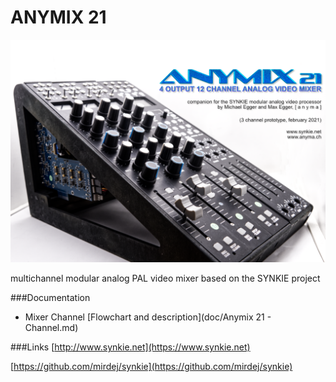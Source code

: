 # ANYMIX 21

![Product Photo](https://github.com/mirdej/vmix/raw/master/images/anymix21-promo.png)

multichannel modular analog PAL video mixer based on the SYNKIE project

###Documentation

- Mixer Channel [Flowchart and description](doc/Anymix 21 - Channel.md)


###Links
[http://www.synkie.net](https://www.synkie.net)

[https://github.com/mirdej/synkie](https://github.com/mirdej/synkie)